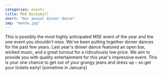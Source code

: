 ```yaml
---
categories: events
title: MSE Buckyball
short: "Our annual dinner dance"
img: "monte.jpg"
---
```


This is possibly the most highly anticipated MSE event of the year and the one event you shouldn't miss. We've been putting together dinner dances for the past few years. Last year's dinner dance featured an open bar, wicked music, and a great turnout for a ridiculously low price. We aim to provide you with quality entertainment for this year's impressive event. This is your one chance to get out of your grungy jeans and dress up – so get your tickets early! (sometime in January)